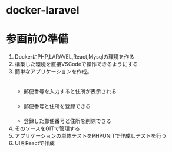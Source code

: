 # docker-laravel
<h1>参画前の準備</h1>
<ol>
<li>DockerにPHP,LARAVEL,React,Mysqlの環境を作る</li>
<li>構築した環境を直接VSCodeで操作できるようにする</li>
<li>簡単なアプリケーションを作成。</li>
<ul>
　<li>郵便番号を入力すると住所が表示される</li>
　<li>郵便番号と住所を登録できる</li>
　<li>登録した郵便番号と住所を削除できる</li>
</ul>
<li>そのソースをGITで管理する</li>
<li>アプリケーションの単体テストをPHPUNITで作成しテストを行う</li>
<li>UIをReactで作成</li>